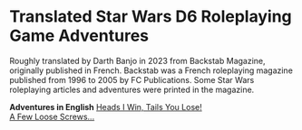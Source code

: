 # Translated Star Wars D6 Roleplaying Game Adventures

Roughly translated by Darth Banjo in 2023 from Backstab Magazine, originally published in French. Backstab was a French roleplaying magazine published from 1996 to 2005 by FC Publications. Some Star Wars roleplaying articles and adventures were printed in the magazine. 

**Adventures in English**
[Heads I Win, Tails You Lose!](https://github.com/DarthBanjo/swd6-fr-adventures/blob/main/01.md)  
[A Few Loose Screws...](https://github.com/DarthBanjo/swd6-fr-adventures/blob/main/07.md)  
